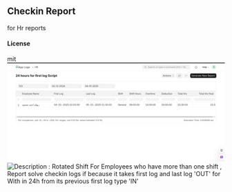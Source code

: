 ## Checkin Report

for Hr reports

#### License

mit
![Rotated Shift](checkin_report/images/rotated_shift.png)
![Description : Rotated Shift For Employees who have more than one shift , Report solve checkin logs if because it takes first log and last log 'OUT' for With in 24h from its previous first log type 'IN'](rotated_shift.png)



